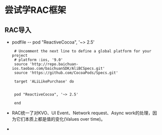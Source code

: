 # 尝试学RAC框架
## RAC导入
-  podfile 
-- pod "ReactiveCocoa", '~> 2.5'

		# Uncomment the next line to define a global platform for your project
		# platform :ios, '9.0'
		source 'http://repo.baichuan-ios.taobao.com/baichuanSDK/AliBCSpecs.git'
		source 'https://github.com/CocoaPods/Specs.git'

		target 'ALiLikePurchase' do


		pod "ReactiveCocoa", '~> 2.5'

		end
- RAC统一了对KVO、UI Event、Network request、Async work的处理，因为它们本质上都是值的变化(Values over time)。
- 